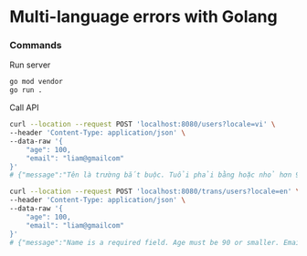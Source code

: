# Multi-language errors with Golang

### Commands

Run server

```bash
go mod vendor
go run .
```

Call API

```bash
curl --location --request POST 'localhost:8080/users?locale=vi' \
--header 'Content-Type: application/json' \
--data-raw '{
    "age": 100,
    "email": "liam@gmailcom"
}'
# {"message":"Tên là trường bắt buộc. Tuổi phải bằng hoặc nhỏ hơn 90. Email không hợp lệ."}

curl --location --request POST 'localhost:8080/trans/users?locale=en' \
--header 'Content-Type: application/json' \
--data-raw '{
    "age": 100,
    "email": "liam@gmailcom"
}'
# {"message":"Name is a required field. Age must be 90 or smaller. Email is invalid."}
```
